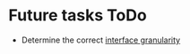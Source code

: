 # Future tasks ToDo 

* Determine the correct [interface 
granularity](tasks/interfaceGranularity.md) 

